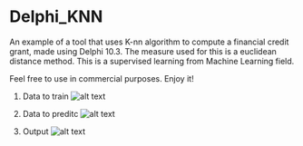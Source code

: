 # Delphi_KNN

An example of a tool that uses K-nn algorithm to compute a financial credit grant, made using Delphi 10.3. The measure used for this is a euclidean distance method. This is a supervised learning from Machine Learning field.

Feel free to use in commercial purposes. Enjoy it!


1) Data to train
![alt text](https://github.com/rodolphonascimento/Delphi_KNN/blob/master/knn1.png)


2) Data to preditc
![alt text](https://github.com/rodolphonascimento/Delphi_KNN/blob/master/knn2.png)


3) Output
![alt text](https://github.com/rodolphonascimento/Delphi_KNN/blob/master/knn3.png)
